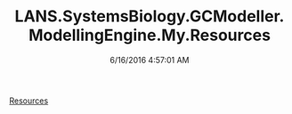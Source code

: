 ﻿---
title: LANS.SystemsBiology.GCModeller.ModellingEngine.My.Resources
date: 6/16/2016 4:57:01 AM
---

[Resources](T-LANS.SystemsBiology.GCModeller.ModellingEngine.My.Resources.Resources.html)
